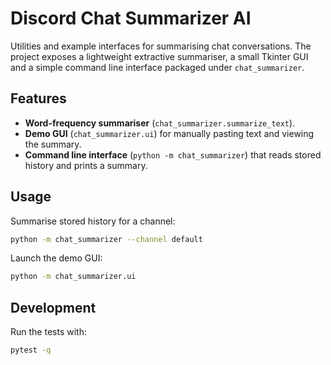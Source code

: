 # Discord Chat Summarizer AI

Utilities and example interfaces for summarising chat conversations. The
project exposes a lightweight extractive summariser, a small Tkinter GUI
and a simple command line interface packaged under `chat_summarizer`.

## Features

- **Word-frequency summariser** (`chat_summarizer.summarize_text`).
- **Demo GUI** (`chat_summarizer.ui`) for manually pasting text and
  viewing the summary.
- **Command line interface** (`python -m chat_summarizer`) that reads
  stored history and prints a summary.

## Usage

Summarise stored history for a channel:

```bash
python -m chat_summarizer --channel default
```

Launch the demo GUI:

```bash
python -m chat_summarizer.ui
```

## Development

Run the tests with:

```bash
pytest -q
```
